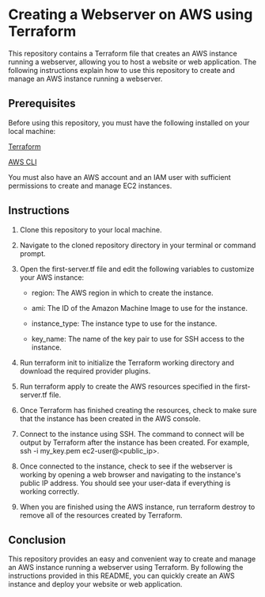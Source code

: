 # Creating a Webserver on AWS using Terraform

This repository contains a Terraform file that creates an AWS instance running a webserver, allowing you to host a website or web application. The following instructions explain how to use this repository to create and manage an AWS instance running a webserver.

## Prerequisites
Before using this repository, you must have the following installed on your local machine:

[Terraform](https://developer.hashicorp.com/terraform/downloads)

[AWS CLI](https://aws.amazon.com/cli/)

You must also have an AWS account and an IAM user with sufficient permissions to create and manage EC2 instances.

## Instructions
1. Clone this repository to your local machine.
2. Navigate to the cloned repository directory in your terminal or command prompt.
3. Open the first-server.tf file and edit the following variables to customize your AWS instance:

    - region: The AWS region in which to create the instance.

    - ami: The ID of the Amazon Machine Image to use for the instance.

    - instance_type: The instance type to use for the instance.

    - key_name: The name of the key pair to use for SSH access to the instance.
4. Run terraform init to initialize the Terraform working directory and download the required provider plugins.
5. Run terraform apply to create the AWS resources specified in the first-server.tf file.
6. Once Terraform has finished creating the resources, check to make sure that the instance has been created in the AWS console.
7. Connect to the instance using SSH. The command to connect will be output by Terraform after the instance has been created. For example, ssh -i my_key.pem ec2-user@<public_ip>.
8. Once connected to the instance, check to see if the webserver is working by opening a web browser and navigating to the instance's public IP address. You should see your user-data if everything is working correctly.
9. When you are finished using the AWS instance, run terraform destroy to remove all of the resources created by Terraform.

## Conclusion
This repository provides an easy and convenient way to create and manage an AWS instance running a webserver using Terraform. By following the instructions provided in this README, you can quickly create an AWS instance and deploy your website or web application.


